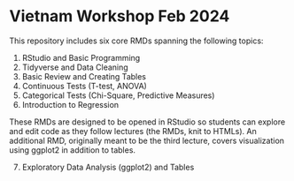 # Vietnam Workshop Feb 2024

This repository includes six core RMDs spanning the following topics:

1. RStudio and Basic Programming
2. Tidyverse and Data Cleaning
3. Basic Review and Creating Tables
4. Continuous Tests (T-test, ANOVA)
5. Categorical Tests (Chi-Square, Predictive Measures)
6. Introduction to Regression

These RMDs are designed to be opened in RStudio so students can explore and edit code as they follow lectures (the RMDs, knit to HTMLs). An additional RMD, originally meant to be the third lecture, covers visualization using ggplot2 in addition to tables.

7. Exploratory Data Analysis (ggplot2) and Tables


